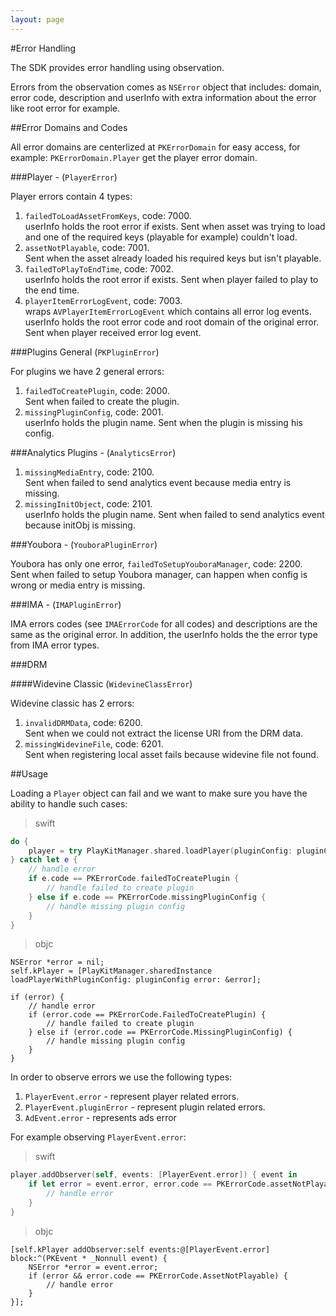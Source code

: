 ```yaml
---
layout: page
---
```


#Error Handling

The SDK provides error handling using observation.

Errors from the observation comes as `NSError` object that includes: domain, error code, description and userInfo with extra information about the error like root error for example.

##Error Domains and Codes

All error domains are centerlized at `PKErrorDomain` for easy access, for example: `PKErrorDomain.Player` get the player error domain. 

###Player - (`PlayerError`)

Player errors contain 4 types:

1. `failedToLoadAssetFromKeys`, code: 7000.</br>userInfo holds the root error if exists. Sent when asset was trying to load and one of the required keys (playable for example) couldn't load.
2. `assetNotPlayable`, code: 7001.</br>Sent when the asset already loaded his required keys but isn't playable.
3. `failedToPlayToEndTime`, code: 7002.</br>userInfo holds the root error if exists. Sent when player failed to play to the end time.
4. `playerItemErrorLogEvent`, code: 7003.</br>wraps `AVPlayerItemErrorLogEvent` which contains all error log events.</br>userInfo holds the root error code and root domain of the original error. Sent when player received error log event.

###Plugins General (`PKPluginError`)

For plugins we have 2 general errors:

1. `failedToCreatePlugin`, code: 2000.</br>Sent when failed to create the plugin.
2. `missingPluginConfig`, code: 2001.</br>userInfo holds the plugin name. Sent when the plugin is missing his config.

###Analytics Plugins - (`AnalyticsError`)

1. `missingMediaEntry`, code: 2100.</br>Sent when failed to send analytics event because media entry is missing.
2. `missingInitObject`, code: 2101.</br>userInfo holds the plugin name. Sent when failed to send analytics event because initObj is missing.

###Youbora - (`YouboraPluginError`)

Youbora has only one error, `failedToSetupYouboraManager`, code: 2200.</br>Sent when failed to setup Youbora manager, can happen when config is wrong or media entry is missing.

###IMA - (`IMAPluginError`)

IMA errors codes (see `IMAErrorCode` for all codes) and descriptions are the same as the original error. 
In addition, the userInfo holds the the error type from IMA error types.

###DRM

####Widevine Classic (`WidevineClassError`)

Widevine classic has 2 errors:

1. `invalidDRMData`, code: 6200.</br>Sent when we could not extract the license URI from the DRM data.
2. `missingWidevineFile`, code: 6201.</br>Sent when registering local asset fails because widevine file not found.

##Usage

Loading a `Player` object can fail and we want to make sure you have the ability to handle such cases:

>swift

```swift
do {
    player = try PlayKitManager.shared.loadPlayer(pluginConfig: pluginConfig)
} catch let e {
    // handle error
    if e.code == PKErrorCode.failedToCreatePlugin {
        // handle failed to create plugin
    } else if e.code == PKErrorCode.missingPluginConfig {
        // handle missing plugin config
    }
}
```

>objc

```objc
NSError *error = nil;
self.kPlayer = [PlayKitManager.sharedInstance loadPlayerWithPluginConfig: pluginConfig error: &error];

if (error) {
    // handle error
    if (error.code == PKErrorCode.FailedToCreatePlugin) {
        // handle failed to create plugin
    } else if (error.code == PKErrorCode.MissingPluginConfig) {
        // handle missing plugin config
    }
}
```

In order to observe errors we use the following types:

1. `PlayerEvent.error` - represent player related errors.
2. `PlayerEvent.pluginError` - represent plugin related errors.
3. `AdEvent.error` - represents ads error

For example observing `PlayerEvent.error`:

>swift

```swift
player.addObserver(self, events: [PlayerEvent.error]) { event in
    if let error = event.error, error.code == PKErrorCode.assetNotPlayable {
        // handle error
    }
}
```

>objc

```objc
[self.kPlayer addObserver:self events:@[PlayerEvent.error] block:^(PKEvent * _Nonnull event) {
    NSError *error = event.error;
    if (error && error.code == PKErrorCode.AssetNotPlayable) {
        // handle error
    }
}];
```
